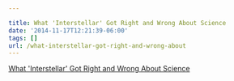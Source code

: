 ```yaml
---

title: What 'Interstellar' Got Right and Wrong About Science
date: '2014-11-17T12:21:39-06:00'
tags: []
url: /what-interstellar-got-right-and-wrong-about
---
```

<a href="https://time.com/3572988/interstellar-science-fact-check/">What 'Interstellar' Got Right and Wrong About Science</a><br/>
